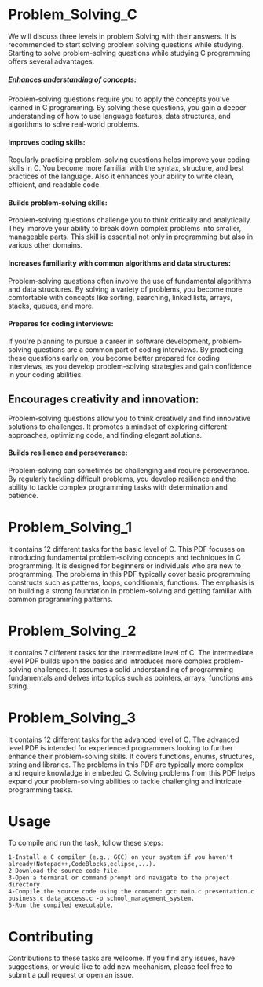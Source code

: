 # Problem_Solving_C
We will discuss three levels in problem Solving with their answers. It is recommended to start solving problem solving questions while studying. Starting to solve problem-solving questions while studying C programming offers several advantages:

##### Enhances understanding of concepts: 
Problem-solving questions require you to apply the concepts you've learned in C programming. By solving these questions, you gain a deeper understanding of how to use language features, data structures, and algorithms to solve real-world problems.

#### Improves coding skills:
Regularly practicing problem-solving questions helps improve your coding skills in C. You become more familiar with the syntax, structure, and best practices of the language. Also it enhances your ability to write clean, efficient, and readable code.

#### Builds problem-solving skills: 
Problem-solving questions challenge you to think critically and analytically. They improve your ability to break down complex problems into smaller, manageable parts. This skill is essential not only in programming but also in various other domains.

#### Increases familiarity with common algorithms and data structures: 
Problem-solving questions often involve the use of fundamental algorithms and data structures. By solving a variety of problems, you become more comfortable with concepts like sorting, searching, linked lists, arrays, stacks, queues, and more.

#### Prepares for coding interviews: 
If you're planning to pursue a career in software development, problem-solving questions are a common part of coding interviews. By practicing these questions early on, you become better prepared for coding interviews, as you develop problem-solving strategies and gain confidence in your coding abilities.

## Encourages creativity and innovation:
Problem-solving questions allow you to think creatively and find innovative solutions to challenges. It promotes a mindset of exploring different approaches, optimizing code, and finding elegant solutions.

#### Builds resilience and perseverance: 
Problem-solving can sometimes be challenging and require perseverance. By regularly tackling difficult problems, you develop resilience and the ability to tackle complex programming tasks with determination and patience.

# Problem_Solving_1
It contains 12 different tasks for the basic level of C. This PDF focuses on introducing fundamental problem-solving concepts and techniques in C programming. It is designed for beginners or individuals who are new to programming. The problems in this PDF typically cover basic programming constructs such as patterns, loops, conditionals, functions. The emphasis is on building a strong foundation in problem-solving and getting familiar with common programming patterns.

# Problem_Solving_2
It contains 7 different tasks for the intermediate level of C. The intermediate level PDF builds upon the basics and introduces more complex problem-solving challenges. It assumes a solid understanding of programming fundamentals and delves into topics such as pointers, arrays, functions ans string.

# Problem_Solving_3
It contains 12 different tasks for the advanced level of C. The advanced level PDF is intended for experienced programmers looking to further enhance their problem-solving skills. It covers functions, enums, structures, string and libraries. The problems in this PDF are typically more complex and require knowladge in embeded C. Solving problems from this PDF helps expand your problem-solving abilities to tackle challenging and intricate programming tasks.

# Usage
To compile and run the task, follow these steps:

    1-Install a C compiler (e.g., GCC) on your system if you haven't already(Notepad++,CodeBlocks,eclipse,...).
    2-Download the source code file.
    3-Open a terminal or command prompt and navigate to the project directory.
    4-Compile the source code using the command: gcc main.c presentation.c business.c data_access.c -o school_management_system.
    5-Run the compiled executable.
    
# Contributing
Contributions to these tasks are welcome. If you find any issues, have suggestions, or would like to add new mechanism, please feel free to submit a pull request or open an issue.
